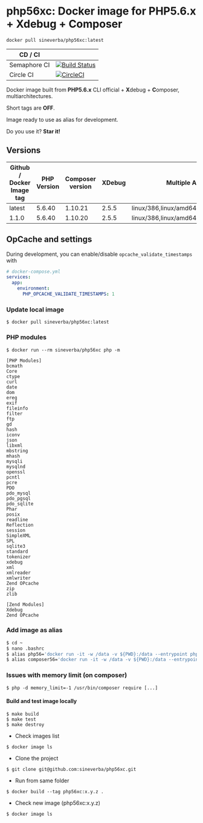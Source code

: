 php56xc: Docker image for PHP5.6.x + Xdebug + Composer
======================================================

`docker pull sineverba/php56xc:latest`


| CD / CI   |           |
| --------- | --------- |
| Semaphore CI | [![Build Status](https://sineverba.semaphoreci.com/badges/php56xc/branches/master.svg)](https://sineverba.semaphoreci.com/projects/php56xc) |
| Circle CI | [![CircleCI](https://circleci.com/gh/sineverba/php56xc.svg?style=svg)](https://circleci.com/gh/sineverba/php56xc) |


Docker image built from **PHP5.6.x** CLI official + **X**debug + **C**omposer, multiarchitectures.

Short tags are __OFF__.

Image ready to use as alias for development.

Do you use it? **Star it!**


## Versions

| Github / Docker Image tag | PHP Version | Composer version | XDebug | Multiple Architectures ? |
| ------------------------- | ----------- | ---------------- | ------ | ------------------------ |
| latest | 5.6.40 | 1.10.21 | 2.5.5 | linux/386,linux/amd64,linux/arm/v6,linux/arm/v7 |
| 1.1.0 | 5.6.40 | 1.10.20 | 2.5.5 | linux/386,linux/amd64,linux/arm/v6,linux/arm/v7 |


## OpCache and settings

During development, you can enable/disable `opcache_validate_timestamps` with

```yaml
# docker-compose.yml
services:
  app:
    environment:
      PHP_OPCACHE_VALIDATE_TIMESTAMPS: 1
```

### Update local image

`$ docker pull sineverba/php56xc:latest`


### PHP modules

`$ docker run --rm sineverba/php56xc php -m`

```shell
[PHP Modules]
bcmath
Core
ctype
curl
date
dom
ereg
exif
fileinfo
filter
ftp
gd
hash
iconv
json
libxml
mbstring
mhash
mysqli
mysqlnd
openssl
pcntl
pcre
PDO
pdo_mysql
pdo_pgsql
pdo_sqlite
Phar
posix
readline
Reflection
session
SimpleXML
SPL
sqlite3
standard
tokenizer
xdebug
xml
xmlreader
xmlwriter
Zend OPcache
zip
zlib

[Zend Modules]
Xdebug
Zend OPcache
```

### Add image as alias

``` bash
$ cd ~
$ nano .bashrc
$ alias php56='docker run -it -w /data -v ${PWD}:/data --entrypoint php --rm sineverba/php56xc:latest'
$ alias composer56='docker run -it -w /data -v ${PWD}:/data --entrypoint "/usr/bin/composer" --rm sineverba/php56xc:latest'
```

### Issues with memory limit (on composer)

`$ php -d memory_limit=-1 /usr/bin/composer require [...]`

#### Build and test image locally

```shell
$ make build
$ make test
$ make destroy
```

+ Check images list

`$ docker image ls`

+ Clone the project

`$ git clone git@github.com:sineverba/php56xc.git`

+ Run from same folder

`$ docker build --tag php56xc:x.y.z .`

+ Check new image (php56xc:x.y.z)

`$ docker image ls`
